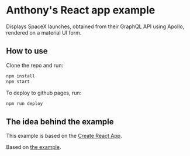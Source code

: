 # Anthony's React app example 

Displays SpaceX launches, obtained from their GraphQL API using Apollo, rendered on a material UI form.
 
## How to use
Clone the repo and run:

```sh
npm install
npm start
```

To deploy to github pages, run: 

```sh
npm run deploy
```

## The idea behind the example

This example is based on the [Create React App](https://github.com/facebookincubator/create-react-app).

Based on [the example](https://github.com/mui-org/material-ui).
